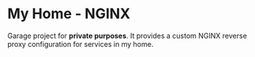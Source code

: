 # My Home - NGINX

Garage project for **private purposes**.
It provides a custom NGINX reverse proxy configuration for services in my home.
